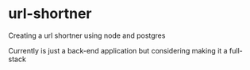 # url-shortner

Creating a url shortner using node and postgres

Currently is just a back-end application but considering making it a full-stack
